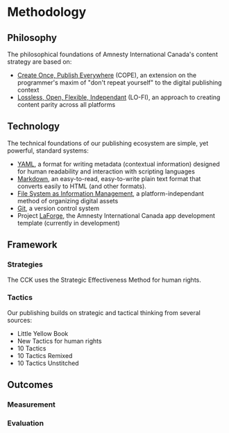 Methodology
==========================

## Philosophy

The philosophical foundations of Amnesty International Canada's content strategy are based on:
- [Create Once, Publish Everywhere](http://blog.programmableweb.com/2009/10/13/cope-create-once-publish-everywhere/) (COPE), an extension on the programmer's maxim of "don't repeat yourself" to the digital publishing context
- [Lossless, Open, Flexible, Independant](http://kairos.technorhetoric.net/12.3/topoi/stolley/) (LO-FI), an approach to creating content parity across all platforms

## Technology

The technical foundations of our publishing ecosystem are simple, yet powerful, standard systems:
- [YAML](http://www.yaml.org/), a format for writing metadata (contextual information) designed for human readability and interaction with scripting languages
- [Markdown](http://daringfireball.net/projects/markdown/), an easy-to-read, easy-to-write plain text format that converts easily to HTML (and other formats).
- [File System as Information Management](http://dougist.com/2009/08/file-system-infobase-manager/), a platform-independant method of organizing digital assets
- [Git](http://git-scm.com/), a version control system
- Project [LaForge](https://github.com/AmnestyInternational/LaForge), the Amnesty International Canada app development template (currently in development)

## Framework

### Strategies

The CCK uses the Strategic Effectiveness Method for human rights. 

### Tactics

Our publishing builds on strategic and tactical thinking from several sources:
- Little Yellow Book
- New Tactics for human rights
- 10 Tactics
- 10 Tactics Remixed
- 10 Tactics Unstitched

## Outcomes

### Measurement

### Evaluation
